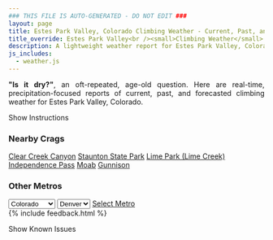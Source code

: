 ```yaml
---
### THIS FILE IS AUTO-GENERATED - DO NOT EDIT ###
layout: page
title: Estes Park Valley, Colorado Climbing Weather - Current, Past, and Forecasted Report
title_override: Estes Park Valley<br /><small>Climbing Weather</small>
description: A lightweight weather report for Estes Park Valley, Colorado. Optimized for slow internet connections.
js_includes:
  - weather.js
---
```


<section class="measure center lh-copy f5-ns f6 ph2 mv4" style="text-align: justify;">
<strong>"Is it dry?"</strong>, an oft-repeated, age-old question. Here are real-time,
precipitation-focused reports of current, past, and forecasted climbing weather for Estes Park Valley, Colorado.
</section>

<p id="settings-toggle" class="mw5 b center tc hover-light-red black-70 pointer">Show Instructions</p>
<section id="settings" class="overflow-hidden" style="display:none;">
    <div class="mv2 ph2 center">
        <div class="fn f6 tc pv2">
            <p class="measure lh-copy center"><strong>Show/hide hourly forecasts</strong> by clicking the desired day.</p>
            <hr class="mw5 p0 mv2 o-60 b0 bt b--light-red light-red bg-light-red">
            <p class="measure lh-copy center"><strong>Current and Past conditions</strong> are measured by the nearest weather station. <strong>Forecast conditions</strong> are calculated and polled separately.</p>
            <hr class="mw5 p0 mv2 o-60 b0 bt b--light-red light-red bg-light-red">
            <p class="measure lh-copy center"><strong>Having issues?</strong> Try <a id="clear-cache" class="no-underline relative fancy-link light-red hover-light-red" href="#">clearing the local cache</a>.</p>
            <hr class="mw5 p0 mv2 o-60 b0 bt b--light-red light-red bg-light-red">
            <p class="measure lh-copy center">Weather data sourced from <a class="no-underline fancy-link relative light-red" target="_blank" href="https://www.weather.gov/documentation/services-web-api">weather.gov</a>.</p>
        </div>
    </div>
</section>
<section id="weather" data-crag="estes-park-valley-colorado" class="mv4-ns mv3 ph2 center"></section>
<section id="nearby" class="tc lh-copy">
  <h3>Nearby Crags</h3>
<a class="nowrap no-underline fancy-link relative light-red mh3" href="/crags/clear-creek-canyon-colorado-weather.html">Clear Creek Canyon</a>
<a class="nowrap no-underline fancy-link relative light-red mh3" href="/crags/staunton-state-park-colorado-weather.html">Staunton State Park</a>
<a class="nowrap no-underline fancy-link relative light-red mh3" href="/crags/lime-park-lime-creek-colorado-weather.html">Lime Park (Lime Creek)</a>
<a class="nowrap no-underline fancy-link relative light-red mh3" href="/crags/independence-pass-colorado-weather.html">Independence Pass</a>
<a class="nowrap no-underline fancy-link relative light-red mh3" href="/crags/moab-utah-weather.html">Moab</a>
<a class="nowrap no-underline fancy-link relative light-red mh3" href="/crags/gunnison-colorado-weather.html">Gunnison</a>
</section>
<section id="nearby" class="tc lh-copy">
  <h3>Other Metros</h3>
  <select class="ma1 bg-near-white pa2" id="stateSel">
    <option value="Texas">Texas</option>
    <option value="Washington">Washington</option>
    <option value="Colorado" selected>Colorado</option>
    <option value="Tennessee">Tennessee</option>
    <option value="Utah">Utah</option>
    <option value="California">California</option>
  </select>
  <select class="ma1 bg-near-white pa2" id="citySel">
    <option value="Denver" selected>Denver</option>
  </select>
  <a id="selectMetro" class="f6 link dim ph3 pv2 ma1 dib white bg-light-red" href="/crags/denver-colorado-weather.html">Select Metro</a>
  <script>
    var states = [];
    states["Texas"] = "Austin"
    states["Washington"] = "Seattle"
    states["Colorado"] = "Denver"
    states["Tennessee"] = "Nashville"
    states["Utah"] = "Salt Lake City"
    states["California"] = "San Francisco|Los Angeles"
  </script>
</section>
{% include feedback.html %}
<p id="issues-toggle" class="mw5 b center tc hover-light-red black-70 pointer">Show Known Issues</p>
<section id="issues" class="overflow-hidden tc f6">
</section>

<script>
  var weekly_BOU_46_92 = {"updated":"2022-12-06T21:51:14+00:00","units":"us","forecastGenerator":"BaselineForecastGenerator","generatedAt":"2022-12-07T08:37:10+00:00","updateTime":"2022-12-06T21:51:14+00:00","validTimes":"2022-12-06T15:00:00+00:00/P7DT19H","elevation":{"unitCode":"wmoUnit:m","value":2542.9464},"periods":[{"number":1,"name":"Overnight","startTime":"2022-12-07T01:00:00-07:00","endTime":"2022-12-07T06:00:00-07:00","isDaytime":false,"temperature":18,"temperatureUnit":"F","temperatureTrend":null,"windSpeed":"7 to 10 mph","windDirection":"W","icon":"https://api.weather.gov/icons/land/night/sct?size=medium","shortForecast":"Partly Cloudy","detailedForecast":"Partly cloudy, with a low around 18. West wind 7 to 10 mph, with gusts as high as 16 mph."},{"number":2,"name":"Wednesday","startTime":"2022-12-07T06:00:00-07:00","endTime":"2022-12-07T18:00:00-07:00","isDaytime":true,"temperature":38,"temperatureUnit":"F","temperatureTrend":"falling","windSpeed":"5 to 8 mph","windDirection":"SSW","icon":"https://api.weather.gov/icons/land/day/snow,20/snow,30?size=medium","shortForecast":"Chance Light Snow","detailedForecast":"A chance of snow after 10am. Mostly sunny. High near 38, with temperatures falling to around 32 in the afternoon. South southwest wind 5 to 8 mph. Chance of precipitation is 30%."},{"number":3,"name":"Wednesday Night","startTime":"2022-12-07T18:00:00-07:00","endTime":"2022-12-08T06:00:00-07:00","isDaytime":false,"temperature":19,"temperatureUnit":"F","temperatureTrend":"rising","windSpeed":"5 to 14 mph","windDirection":"WSW","icon":"https://api.weather.gov/icons/land/night/snow,30?size=medium","shortForecast":"Chance Light Snow","detailedForecast":"A chance of snow. Mostly cloudy. Low around 19, with temperatures rising to around 23 overnight. West southwest wind 5 to 14 mph, with gusts as high as 22 mph. Chance of precipitation is 30%."},{"number":4,"name":"Thursday","startTime":"2022-12-08T06:00:00-07:00","endTime":"2022-12-08T18:00:00-07:00","isDaytime":true,"temperature":30,"temperatureUnit":"F","temperatureTrend":null,"windSpeed":"18 to 23 mph","windDirection":"W","icon":"https://api.weather.gov/icons/land/day/snow,20/wind_sct?size=medium","shortForecast":"Slight Chance Light Snow then Mostly Sunny","detailedForecast":"A slight chance of snow before 11am. Mostly sunny, with a high near 30. West wind 18 to 23 mph, with gusts as high as 35 mph. Chance of precipitation is 20%."},{"number":5,"name":"Thursday Night","startTime":"2022-12-08T18:00:00-07:00","endTime":"2022-12-09T06:00:00-07:00","isDaytime":false,"temperature":12,"temperatureUnit":"F","temperatureTrend":null,"windSpeed":"13 to 22 mph","windDirection":"W","icon":"https://api.weather.gov/icons/land/night/wind_sct?size=medium","shortForecast":"Partly Cloudy","detailedForecast":"Partly cloudy, with a low around 12. West wind 13 to 22 mph, with gusts as high as 35 mph."},{"number":6,"name":"Friday","startTime":"2022-12-09T06:00:00-07:00","endTime":"2022-12-09T18:00:00-07:00","isDaytime":true,"temperature":33,"temperatureUnit":"F","temperatureTrend":null,"windSpeed":"14 mph","windDirection":"WSW","icon":"https://api.weather.gov/icons/land/day/sct?size=medium","shortForecast":"Mostly Sunny","detailedForecast":"Mostly sunny, with a high near 33."},{"number":7,"name":"Friday Night","startTime":"2022-12-09T18:00:00-07:00","endTime":"2022-12-10T06:00:00-07:00","isDaytime":false,"temperature":11,"temperatureUnit":"F","temperatureTrend":null,"windSpeed":"14 mph","windDirection":"WSW","icon":"https://api.weather.gov/icons/land/night/few?size=medium","shortForecast":"Mostly Clear","detailedForecast":"Mostly clear, with a low around 11."},{"number":8,"name":"Saturday","startTime":"2022-12-10T06:00:00-07:00","endTime":"2022-12-10T18:00:00-07:00","isDaytime":true,"temperature":35,"temperatureUnit":"F","temperatureTrend":null,"windSpeed":"13 mph","windDirection":"WSW","icon":"https://api.weather.gov/icons/land/day/sct?size=medium","shortForecast":"Mostly Sunny","detailedForecast":"Mostly sunny, with a high near 35."},{"number":9,"name":"Saturday Night","startTime":"2022-12-10T18:00:00-07:00","endTime":"2022-12-11T06:00:00-07:00","isDaytime":false,"temperature":17,"temperatureUnit":"F","temperatureTrend":null,"windSpeed":"13 mph","windDirection":"WSW","icon":"https://api.weather.gov/icons/land/night/sct/snow?size=medium","shortForecast":"Partly Cloudy then Slight Chance Light Snow","detailedForecast":"A slight chance of snow after 5am. Partly cloudy, with a low around 17."},{"number":10,"name":"Sunday","startTime":"2022-12-11T06:00:00-07:00","endTime":"2022-12-11T18:00:00-07:00","isDaytime":true,"temperature":38,"temperatureUnit":"F","temperatureTrend":null,"windSpeed":"13 mph","windDirection":"WSW","icon":"https://api.weather.gov/icons/land/day/snow?size=medium","shortForecast":"Chance Light Snow","detailedForecast":"A chance of snow. Partly sunny, with a high near 38."},{"number":11,"name":"Sunday Night","startTime":"2022-12-11T18:00:00-07:00","endTime":"2022-12-12T06:00:00-07:00","isDaytime":false,"temperature":15,"temperatureUnit":"F","temperatureTrend":null,"windSpeed":"10 mph","windDirection":"WSW","icon":"https://api.weather.gov/icons/land/night/snow?size=medium","shortForecast":"Chance Light Snow","detailedForecast":"A chance of snow. Mostly cloudy, with a low around 15. New snow accumulation of less than half an inch possible."},{"number":12,"name":"Monday","startTime":"2022-12-12T06:00:00-07:00","endTime":"2022-12-12T18:00:00-07:00","isDaytime":true,"temperature":28,"temperatureUnit":"F","temperatureTrend":null,"windSpeed":"8 mph","windDirection":"WNW","icon":"https://api.weather.gov/icons/land/day/snow?size=medium","shortForecast":"Chance Light Snow","detailedForecast":"A chance of snow. Mostly cloudy, with a high near 28. New snow accumulation of around one inch possible."},{"number":13,"name":"Monday Night","startTime":"2022-12-12T18:00:00-07:00","endTime":"2022-12-13T06:00:00-07:00","isDaytime":false,"temperature":7,"temperatureUnit":"F","temperatureTrend":null,"windSpeed":"7 to 12 mph","windDirection":"WNW","icon":"https://api.weather.gov/icons/land/night/snow?size=medium","shortForecast":"Chance Light Snow","detailedForecast":"A chance of snow. Mostly cloudy, with a low around 7. New snow accumulation of less than half an inch possible."},{"number":14,"name":"Tuesday","startTime":"2022-12-13T06:00:00-07:00","endTime":"2022-12-13T18:00:00-07:00","isDaytime":true,"temperature":22,"temperatureUnit":"F","temperatureTrend":null,"windSpeed":"12 to 16 mph","windDirection":"W","icon":"https://api.weather.gov/icons/land/day/snow/sct?size=medium","shortForecast":"Slight Chance Light Snow then Mostly Sunny","detailedForecast":"A slight chance of snow before 11am. Mostly sunny, with a high near 22."}]}
  var hourly_BOU_46_92 = {"@context":["https://geojson.org/geojson-ld/geojson-context.jsonld",{"@version":"1.1","wx":"https://api.weather.gov/ontology#","geo":"http://www.opengis.net/ont/geosparql#","unit":"http://codes.wmo.int/common/unit/","@vocab":"https://api.weather.gov/ontology#"}],"type":"Feature","geometry":{"type":"Polygon","coordinates":[[[-105.5332704,40.4141984],[-105.5310309,40.3922896],[-105.5022871,40.393991199999995],[-105.5045206,40.415900099999995],[-105.5332704,40.4141984]]]},"properties":{"updated":"2022-12-06T21:51:14+00:00","units":"us","forecastGenerator":"HourlyForecastGenerator","generatedAt":"2022-12-07T08:37:11+00:00","updateTime":"2022-12-06T21:51:14+00:00","validTimes":"2022-12-06T15:00:00+00:00/P7DT19H","elevation":{"unitCode":"wmoUnit:m","value":2542.9464},"periods":[{"number":1,"name":"","startTime":"2022-12-07T01:00:00-07:00","endTime":"2022-12-07T02:00:00-07:00","isDaytime":false,"temperature":21,"temperatureUnit":"F","temperatureTrend":null,"windSpeed":"10 mph","windDirection":"W","icon":"https://api.weather.gov/icons/land/night/sct?size=small","shortForecast":"Partly Cloudy","detailedForecast":""},{"number":2,"name":"","startTime":"2022-12-07T02:00:00-07:00","endTime":"2022-12-07T03:00:00-07:00","isDaytime":false,"temperature":19,"temperatureUnit":"F","temperatureTrend":null,"windSpeed":"10 mph","windDirection":"W","icon":"https://api.weather.gov/icons/land/night/sct?size=small","shortForecast":"Partly Cloudy","detailedForecast":""},{"number":3,"name":"","startTime":"2022-12-07T03:00:00-07:00","endTime":"2022-12-07T04:00:00-07:00","isDaytime":false,"temperature":21,"temperatureUnit":"F","temperatureTrend":null,"windSpeed":"9 mph","windDirection":"W","icon":"https://api.weather.gov/icons/land/night/sct?size=small","shortForecast":"Partly Cloudy","detailedForecast":""},{"number":4,"name":"","startTime":"2022-12-07T04:00:00-07:00","endTime":"2022-12-07T05:00:00-07:00","isDaytime":false,"temperature":21,"temperatureUnit":"F","temperatureTrend":null,"windSpeed":"7 mph","windDirection":"W","icon":"https://api.weather.gov/icons/land/night/sct?size=small","shortForecast":"Partly Cloudy","detailedForecast":""},{"number":5,"name":"","startTime":"2022-12-07T05:00:00-07:00","endTime":"2022-12-07T06:00:00-07:00","isDaytime":false,"temperature":19,"temperatureUnit":"F","temperatureTrend":null,"windSpeed":"8 mph","windDirection":"W","icon":"https://api.weather.gov/icons/land/night/sct?size=small","shortForecast":"Partly Cloudy","detailedForecast":""},{"number":6,"name":"","startTime":"2022-12-07T06:00:00-07:00","endTime":"2022-12-07T07:00:00-07:00","isDaytime":true,"temperature":19,"temperatureUnit":"F","temperatureTrend":null,"windSpeed":"7 mph","windDirection":"W","icon":"https://api.weather.gov/icons/land/day/sct?size=small","shortForecast":"Mostly Sunny","detailedForecast":""},{"number":7,"name":"","startTime":"2022-12-07T07:00:00-07:00","endTime":"2022-12-07T08:00:00-07:00","isDaytime":true,"temperature":18,"temperatureUnit":"F","temperatureTrend":null,"windSpeed":"7 mph","windDirection":"W","icon":"https://api.weather.gov/icons/land/day/sct?size=small","shortForecast":"Mostly Sunny","detailedForecast":""},{"number":8,"name":"","startTime":"2022-12-07T08:00:00-07:00","endTime":"2022-12-07T09:00:00-07:00","isDaytime":true,"temperature":21,"temperatureUnit":"F","temperatureTrend":null,"windSpeed":"6 mph","windDirection":"W","icon":"https://api.weather.gov/icons/land/day/sct?size=small","shortForecast":"Mostly Sunny","detailedForecast":""},{"number":9,"name":"","startTime":"2022-12-07T09:00:00-07:00","endTime":"2022-12-07T10:00:00-07:00","isDaytime":true,"temperature":26,"temperatureUnit":"F","temperatureTrend":null,"windSpeed":"6 mph","windDirection":"WSW","icon":"https://api.weather.gov/icons/land/day/sct?size=small","shortForecast":"Mostly Sunny","detailedForecast":""},{"number":10,"name":"","startTime":"2022-12-07T10:00:00-07:00","endTime":"2022-12-07T11:00:00-07:00","isDaytime":true,"temperature":33,"temperatureUnit":"F","temperatureTrend":null,"windSpeed":"5 mph","windDirection":"S","icon":"https://api.weather.gov/icons/land/day/snow?size=small","shortForecast":"Slight Chance Light Snow","detailedForecast":""},{"number":11,"name":"","startTime":"2022-12-07T11:00:00-07:00","endTime":"2022-12-07T12:00:00-07:00","isDaytime":true,"temperature":37,"temperatureUnit":"F","temperatureTrend":null,"windSpeed":"7 mph","windDirection":"S","icon":"https://api.weather.gov/icons/land/day/snow?size=small","shortForecast":"Slight Chance Light Snow","detailedForecast":""},{"number":12,"name":"","startTime":"2022-12-07T12:00:00-07:00","endTime":"2022-12-07T13:00:00-07:00","isDaytime":true,"temperature":37,"temperatureUnit":"F","temperatureTrend":null,"windSpeed":"8 mph","windDirection":"SSE","icon":"https://api.weather.gov/icons/land/day/snow?size=small","shortForecast":"Slight Chance Light Snow","detailedForecast":""},{"number":13,"name":"","startTime":"2022-12-07T13:00:00-07:00","endTime":"2022-12-07T14:00:00-07:00","isDaytime":true,"temperature":38,"temperatureUnit":"F","temperatureTrend":null,"windSpeed":"8 mph","windDirection":"SSE","icon":"https://api.weather.gov/icons/land/day/snow?size=small","shortForecast":"Slight Chance Light Snow","detailedForecast":""},{"number":14,"name":"","startTime":"2022-12-07T14:00:00-07:00","endTime":"2022-12-07T15:00:00-07:00","isDaytime":true,"temperature":37,"temperatureUnit":"F","temperatureTrend":null,"windSpeed":"8 mph","windDirection":"SSE","icon":"https://api.weather.gov/icons/land/day/snow?size=small","shortForecast":"Chance Light Snow","detailedForecast":""},{"number":15,"name":"","startTime":"2022-12-07T15:00:00-07:00","endTime":"2022-12-07T16:00:00-07:00","isDaytime":true,"temperature":37,"temperatureUnit":"F","temperatureTrend":null,"windSpeed":"8 mph","windDirection":"SSE","icon":"https://api.weather.gov/icons/land/day/snow?size=small","shortForecast":"Chance Light Snow","detailedForecast":""},{"number":16,"name":"","startTime":"2022-12-07T16:00:00-07:00","endTime":"2022-12-07T17:00:00-07:00","isDaytime":true,"temperature":34,"temperatureUnit":"F","temperatureTrend":null,"windSpeed":"7 mph","windDirection":"S","icon":"https://api.weather.gov/icons/land/day/snow?size=small","shortForecast":"Chance Light Snow","detailedForecast":""},{"number":17,"name":"","startTime":"2022-12-07T17:00:00-07:00","endTime":"2022-12-07T18:00:00-07:00","isDaytime":true,"temperature":32,"temperatureUnit":"F","temperatureTrend":null,"windSpeed":"5 mph","windDirection":"SSW","icon":"https://api.weather.gov/icons/land/day/snow?size=small","shortForecast":"Chance Light Snow","detailedForecast":""},{"number":18,"name":"","startTime":"2022-12-07T18:00:00-07:00","endTime":"2022-12-07T19:00:00-07:00","isDaytime":false,"temperature":31,"temperatureUnit":"F","temperatureTrend":null,"windSpeed":"5 mph","windDirection":"SW","icon":"https://api.weather.gov/icons/land/night/snow?size=small","shortForecast":"Chance Light Snow","detailedForecast":""},{"number":19,"name":"","startTime":"2022-12-07T19:00:00-07:00","endTime":"2022-12-07T20:00:00-07:00","isDaytime":false,"temperature":27,"temperatureUnit":"F","temperatureTrend":null,"windSpeed":"5 mph","windDirection":"SW","icon":"https://api.weather.gov/icons/land/night/snow?size=small","shortForecast":"Chance Light Snow","detailedForecast":""},{"number":20,"name":"","startTime":"2022-12-07T20:00:00-07:00","endTime":"2022-12-07T21:00:00-07:00","isDaytime":false,"temperature":25,"temperatureUnit":"F","temperatureTrend":null,"windSpeed":"5 mph","windDirection":"WSW","icon":"https://api.weather.gov/icons/land/night/snow?size=small","shortForecast":"Chance Light Snow","detailedForecast":""},{"number":21,"name":"","startTime":"2022-12-07T21:00:00-07:00","endTime":"2022-12-07T22:00:00-07:00","isDaytime":false,"temperature":25,"temperatureUnit":"F","temperatureTrend":null,"windSpeed":"6 mph","windDirection":"WSW","icon":"https://api.weather.gov/icons/land/night/snow?size=small","shortForecast":"Chance Light Snow","detailedForecast":""},{"number":22,"name":"","startTime":"2022-12-07T22:00:00-07:00","endTime":"2022-12-07T23:00:00-07:00","isDaytime":false,"temperature":24,"temperatureUnit":"F","temperatureTrend":null,"windSpeed":"6 mph","windDirection":"W","icon":"https://api.weather.gov/icons/land/night/snow?size=small","shortForecast":"Chance Light Snow","detailedForecast":""},{"number":23,"name":"","startTime":"2022-12-07T23:00:00-07:00","endTime":"2022-12-08T00:00:00-07:00","isDaytime":false,"temperature":24,"temperatureUnit":"F","temperatureTrend":null,"windSpeed":"6 mph","windDirection":"W","icon":"https://api.weather.gov/icons/land/night/snow?size=small","shortForecast":"Chance Light Snow","detailedForecast":""},{"number":24,"name":"","startTime":"2022-12-08T00:00:00-07:00","endTime":"2022-12-08T01:00:00-07:00","isDaytime":false,"temperature":23,"temperatureUnit":"F","temperatureTrend":null,"windSpeed":"7 mph","windDirection":"W","icon":"https://api.weather.gov/icons/land/night/snow?size=small","shortForecast":"Chance Light Snow","detailedForecast":""},{"number":25,"name":"","startTime":"2022-12-08T01:00:00-07:00","endTime":"2022-12-08T02:00:00-07:00","isDaytime":false,"temperature":23,"temperatureUnit":"F","temperatureTrend":null,"windSpeed":"7 mph","windDirection":"W","icon":"https://api.weather.gov/icons/land/night/snow?size=small","shortForecast":"Chance Light Snow","detailedForecast":""},{"number":26,"name":"","startTime":"2022-12-08T02:00:00-07:00","endTime":"2022-12-08T03:00:00-07:00","isDaytime":false,"temperature":23,"temperatureUnit":"F","temperatureTrend":null,"windSpeed":"8 mph","windDirection":"W","icon":"https://api.weather.gov/icons/land/night/snow?size=small","shortForecast":"Chance Light Snow","detailedForecast":""},{"number":27,"name":"","startTime":"2022-12-08T03:00:00-07:00","endTime":"2022-12-08T04:00:00-07:00","isDaytime":false,"temperature":23,"temperatureUnit":"F","temperatureTrend":null,"windSpeed":"10 mph","windDirection":"W","icon":"https://api.weather.gov/icons/land/night/snow?size=small","shortForecast":"Chance Light Snow","detailedForecast":""},{"number":28,"name":"","startTime":"2022-12-08T04:00:00-07:00","endTime":"2022-12-08T05:00:00-07:00","isDaytime":false,"temperature":23,"temperatureUnit":"F","temperatureTrend":null,"windSpeed":"10 mph","windDirection":"W","icon":"https://api.weather.gov/icons/land/night/snow?size=small","shortForecast":"Chance Light Snow","detailedForecast":""},{"number":29,"name":"","startTime":"2022-12-08T05:00:00-07:00","endTime":"2022-12-08T06:00:00-07:00","isDaytime":false,"temperature":23,"temperatureUnit":"F","temperatureTrend":null,"windSpeed":"14 mph","windDirection":"W","icon":"https://api.weather.gov/icons/land/night/snow?size=small","shortForecast":"Slight Chance Light Snow","detailedForecast":""},{"number":30,"name":"","startTime":"2022-12-08T06:00:00-07:00","endTime":"2022-12-08T07:00:00-07:00","isDaytime":true,"temperature":22,"temperatureUnit":"F","temperatureTrend":null,"windSpeed":"18 mph","windDirection":"W","icon":"https://api.weather.gov/icons/land/day/snow?size=small","shortForecast":"Slight Chance Light Snow","detailedForecast":""},{"number":31,"name":"","startTime":"2022-12-08T07:00:00-07:00","endTime":"2022-12-08T08:00:00-07:00","isDaytime":true,"temperature":21,"temperatureUnit":"F","temperatureTrend":null,"windSpeed":"20 mph","windDirection":"W","icon":"https://api.weather.gov/icons/land/day/snow?size=small","shortForecast":"Slight Chance Light Snow","detailedForecast":""},{"number":32,"name":"","startTime":"2022-12-08T08:00:00-07:00","endTime":"2022-12-08T09:00:00-07:00","isDaytime":true,"temperature":20,"temperatureUnit":"F","temperatureTrend":null,"windSpeed":"23 mph","windDirection":"W","icon":"https://api.weather.gov/icons/land/day/snow?size=small","shortForecast":"Slight Chance Light Snow","detailedForecast":""},{"number":33,"name":"","startTime":"2022-12-08T09:00:00-07:00","endTime":"2022-12-08T10:00:00-07:00","isDaytime":true,"temperature":22,"temperatureUnit":"F","temperatureTrend":null,"windSpeed":"23 mph","windDirection":"W","icon":"https://api.weather.gov/icons/land/day/snow?size=small","shortForecast":"Slight Chance Light Snow","detailedForecast":""},{"number":34,"name":"","startTime":"2022-12-08T10:00:00-07:00","endTime":"2022-12-08T11:00:00-07:00","isDaytime":true,"temperature":25,"temperatureUnit":"F","temperatureTrend":null,"windSpeed":"23 mph","windDirection":"W","icon":"https://api.weather.gov/icons/land/day/snow?size=small","shortForecast":"Slight Chance Light Snow","detailedForecast":""},{"number":35,"name":"","startTime":"2022-12-08T11:00:00-07:00","endTime":"2022-12-08T12:00:00-07:00","isDaytime":true,"temperature":27,"temperatureUnit":"F","temperatureTrend":null,"windSpeed":"23 mph","windDirection":"W","icon":"https://api.weather.gov/icons/land/day/wind_sct?size=small","shortForecast":"Mostly Sunny","detailedForecast":""},{"number":36,"name":"","startTime":"2022-12-08T12:00:00-07:00","endTime":"2022-12-08T13:00:00-07:00","isDaytime":true,"temperature":29,"temperatureUnit":"F","temperatureTrend":null,"windSpeed":"23 mph","windDirection":"W","icon":"https://api.weather.gov/icons/land/day/wind_sct?size=small","shortForecast":"Mostly Sunny","detailedForecast":""},{"number":37,"name":"","startTime":"2022-12-08T13:00:00-07:00","endTime":"2022-12-08T14:00:00-07:00","isDaytime":true,"temperature":30,"temperatureUnit":"F","temperatureTrend":null,"windSpeed":"23 mph","windDirection":"W","icon":"https://api.weather.gov/icons/land/day/wind_sct?size=small","shortForecast":"Mostly Sunny","detailedForecast":""},{"number":38,"name":"","startTime":"2022-12-08T14:00:00-07:00","endTime":"2022-12-08T15:00:00-07:00","isDaytime":true,"temperature":30,"temperatureUnit":"F","temperatureTrend":null,"windSpeed":"23 mph","windDirection":"W","icon":"https://api.weather.gov/icons/land/day/wind_sct?size=small","shortForecast":"Mostly Sunny","detailedForecast":""},{"number":39,"name":"","startTime":"2022-12-08T15:00:00-07:00","endTime":"2022-12-08T16:00:00-07:00","isDaytime":true,"temperature":29,"temperatureUnit":"F","temperatureTrend":null,"windSpeed":"23 mph","windDirection":"W","icon":"https://api.weather.gov/icons/land/day/wind_few?size=small","shortForecast":"Sunny","detailedForecast":""},{"number":40,"name":"","startTime":"2022-12-08T16:00:00-07:00","endTime":"2022-12-08T17:00:00-07:00","isDaytime":true,"temperature":28,"temperatureUnit":"F","temperatureTrend":null,"windSpeed":"23 mph","windDirection":"W","icon":"https://api.weather.gov/icons/land/day/wind_few?size=small","shortForecast":"Sunny","detailedForecast":""},{"number":41,"name":"","startTime":"2022-12-08T17:00:00-07:00","endTime":"2022-12-08T18:00:00-07:00","isDaytime":true,"temperature":26,"temperatureUnit":"F","temperatureTrend":null,"windSpeed":"23 mph","windDirection":"W","icon":"https://api.weather.gov/icons/land/day/wind_few?size=small","shortForecast":"Sunny","detailedForecast":""},{"number":42,"name":"","startTime":"2022-12-08T18:00:00-07:00","endTime":"2022-12-08T19:00:00-07:00","isDaytime":false,"temperature":24,"temperatureUnit":"F","temperatureTrend":null,"windSpeed":"22 mph","windDirection":"W","icon":"https://api.weather.gov/icons/land/night/wind_few?size=small","shortForecast":"Mostly Clear","detailedForecast":""},{"number":43,"name":"","startTime":"2022-12-08T19:00:00-07:00","endTime":"2022-12-08T20:00:00-07:00","isDaytime":false,"temperature":23,"temperatureUnit":"F","temperatureTrend":null,"windSpeed":"22 mph","windDirection":"W","icon":"https://api.weather.gov/icons/land/night/wind_few?size=small","shortForecast":"Mostly Clear","detailedForecast":""},{"number":44,"name":"","startTime":"2022-12-08T20:00:00-07:00","endTime":"2022-12-08T21:00:00-07:00","isDaytime":false,"temperature":21,"temperatureUnit":"F","temperatureTrend":null,"windSpeed":"20 mph","windDirection":"W","icon":"https://api.weather.gov/icons/land/night/few?size=small","shortForecast":"Mostly Clear","detailedForecast":""},{"number":45,"name":"","startTime":"2022-12-08T21:00:00-07:00","endTime":"2022-12-08T22:00:00-07:00","isDaytime":false,"temperature":20,"temperatureUnit":"F","temperatureTrend":null,"windSpeed":"17 mph","windDirection":"W","icon":"https://api.weather.gov/icons/land/night/few?size=small","shortForecast":"Mostly Clear","detailedForecast":""},{"number":46,"name":"","startTime":"2022-12-08T22:00:00-07:00","endTime":"2022-12-08T23:00:00-07:00","isDaytime":false,"temperature":19,"temperatureUnit":"F","temperatureTrend":null,"windSpeed":"16 mph","windDirection":"W","icon":"https://api.weather.gov/icons/land/night/few?size=small","shortForecast":"Mostly Clear","detailedForecast":""},{"number":47,"name":"","startTime":"2022-12-08T23:00:00-07:00","endTime":"2022-12-09T00:00:00-07:00","isDaytime":false,"temperature":18,"temperatureUnit":"F","temperatureTrend":null,"windSpeed":"15 mph","windDirection":"W","icon":"https://api.weather.gov/icons/land/night/few?size=small","shortForecast":"Mostly Clear","detailedForecast":""},{"number":48,"name":"","startTime":"2022-12-09T00:00:00-07:00","endTime":"2022-12-09T01:00:00-07:00","isDaytime":false,"temperature":17,"temperatureUnit":"F","temperatureTrend":null,"windSpeed":"15 mph","windDirection":"W","icon":"https://api.weather.gov/icons/land/night/few?size=small","shortForecast":"Mostly Clear","detailedForecast":""},{"number":49,"name":"","startTime":"2022-12-09T01:00:00-07:00","endTime":"2022-12-09T02:00:00-07:00","isDaytime":false,"temperature":17,"temperatureUnit":"F","temperatureTrend":null,"windSpeed":"15 mph","windDirection":"W","icon":"https://api.weather.gov/icons/land/night/sct?size=small","shortForecast":"Partly Cloudy","detailedForecast":""},{"number":50,"name":"","startTime":"2022-12-09T02:00:00-07:00","endTime":"2022-12-09T03:00:00-07:00","isDaytime":false,"temperature":16,"temperatureUnit":"F","temperatureTrend":null,"windSpeed":"14 mph","windDirection":"W","icon":"https://api.weather.gov/icons/land/night/sct?size=small","shortForecast":"Partly Cloudy","detailedForecast":""},{"number":51,"name":"","startTime":"2022-12-09T03:00:00-07:00","endTime":"2022-12-09T04:00:00-07:00","isDaytime":false,"temperature":15,"temperatureUnit":"F","temperatureTrend":null,"windSpeed":"13 mph","windDirection":"W","icon":"https://api.weather.gov/icons/land/night/sct?size=small","shortForecast":"Partly Cloudy","detailedForecast":""},{"number":52,"name":"","startTime":"2022-12-09T04:00:00-07:00","endTime":"2022-12-09T05:00:00-07:00","isDaytime":false,"temperature":14,"temperatureUnit":"F","temperatureTrend":null,"windSpeed":"13 mph","windDirection":"W","icon":"https://api.weather.gov/icons/land/night/sct?size=small","shortForecast":"Partly Cloudy","detailedForecast":""},{"number":53,"name":"","startTime":"2022-12-09T05:00:00-07:00","endTime":"2022-12-09T06:00:00-07:00","isDaytime":false,"temperature":14,"temperatureUnit":"F","temperatureTrend":null,"windSpeed":"13 mph","windDirection":"W","icon":"https://api.weather.gov/icons/land/night/bkn?size=small","shortForecast":"Mostly Cloudy","detailedForecast":""},{"number":54,"name":"","startTime":"2022-12-09T06:00:00-07:00","endTime":"2022-12-09T07:00:00-07:00","isDaytime":true,"temperature":14,"temperatureUnit":"F","temperatureTrend":null,"windSpeed":"13 mph","windDirection":"W","icon":"https://api.weather.gov/icons/land/day/bkn?size=small","shortForecast":"Partly Sunny","detailedForecast":""},{"number":55,"name":"","startTime":"2022-12-09T07:00:00-07:00","endTime":"2022-12-09T08:00:00-07:00","isDaytime":true,"temperature":16,"temperatureUnit":"F","temperatureTrend":null,"windSpeed":"13 mph","windDirection":"W","icon":"https://api.weather.gov/icons/land/day/sct?size=small","shortForecast":"Mostly Sunny","detailedForecast":""},{"number":56,"name":"","startTime":"2022-12-09T08:00:00-07:00","endTime":"2022-12-09T09:00:00-07:00","isDaytime":true,"temperature":18,"temperatureUnit":"F","temperatureTrend":null,"windSpeed":"13 mph","windDirection":"W","icon":"https://api.weather.gov/icons/land/day/sct?size=small","shortForecast":"Mostly Sunny","detailedForecast":""},{"number":57,"name":"","startTime":"2022-12-09T09:00:00-07:00","endTime":"2022-12-09T10:00:00-07:00","isDaytime":true,"temperature":22,"temperatureUnit":"F","temperatureTrend":null,"windSpeed":"13 mph","windDirection":"W","icon":"https://api.weather.gov/icons/land/day/sct?size=small","shortForecast":"Mostly Sunny","detailedForecast":""},{"number":58,"name":"","startTime":"2022-12-09T10:00:00-07:00","endTime":"2022-12-09T11:00:00-07:00","isDaytime":true,"temperature":26,"temperatureUnit":"F","temperatureTrend":null,"windSpeed":"13 mph","windDirection":"W","icon":"https://api.weather.gov/icons/land/day/sct?size=small","shortForecast":"Mostly Sunny","detailedForecast":""},{"number":59,"name":"","startTime":"2022-12-09T11:00:00-07:00","endTime":"2022-12-09T12:00:00-07:00","isDaytime":true,"temperature":30,"temperatureUnit":"F","temperatureTrend":null,"windSpeed":"12 mph","windDirection":"WSW","icon":"https://api.weather.gov/icons/land/day/sct?size=small","shortForecast":"Mostly Sunny","detailedForecast":""},{"number":60,"name":"","startTime":"2022-12-09T12:00:00-07:00","endTime":"2022-12-09T13:00:00-07:00","isDaytime":true,"temperature":32,"temperatureUnit":"F","temperatureTrend":null,"windSpeed":"13 mph","windDirection":"WSW","icon":"https://api.weather.gov/icons/land/day/sct?size=small","shortForecast":"Mostly Sunny","detailedForecast":""},{"number":61,"name":"","startTime":"2022-12-09T13:00:00-07:00","endTime":"2022-12-09T14:00:00-07:00","isDaytime":true,"temperature":32,"temperatureUnit":"F","temperatureTrend":null,"windSpeed":"13 mph","windDirection":"W","icon":"https://api.weather.gov/icons/land/day/sct?size=small","shortForecast":"Mostly Sunny","detailedForecast":""},{"number":62,"name":"","startTime":"2022-12-09T14:00:00-07:00","endTime":"2022-12-09T15:00:00-07:00","isDaytime":true,"temperature":32,"temperatureUnit":"F","temperatureTrend":null,"windSpeed":"13 mph","windDirection":"W","icon":"https://api.weather.gov/icons/land/day/sct?size=small","shortForecast":"Mostly Sunny","detailedForecast":""},{"number":63,"name":"","startTime":"2022-12-09T15:00:00-07:00","endTime":"2022-12-09T16:00:00-07:00","isDaytime":true,"temperature":30,"temperatureUnit":"F","temperatureTrend":null,"windSpeed":"13 mph","windDirection":"W","icon":"https://api.weather.gov/icons/land/day/few?size=small","shortForecast":"Sunny","detailedForecast":""},{"number":64,"name":"","startTime":"2022-12-09T16:00:00-07:00","endTime":"2022-12-09T17:00:00-07:00","isDaytime":true,"temperature":28,"temperatureUnit":"F","temperatureTrend":null,"windSpeed":"13 mph","windDirection":"W","icon":"https://api.weather.gov/icons/land/day/few?size=small","shortForecast":"Sunny","detailedForecast":""},{"number":65,"name":"","startTime":"2022-12-09T17:00:00-07:00","endTime":"2022-12-09T18:00:00-07:00","isDaytime":true,"temperature":26,"temperatureUnit":"F","temperatureTrend":null,"windSpeed":"14 mph","windDirection":"W","icon":"https://api.weather.gov/icons/land/day/few?size=small","shortForecast":"Sunny","detailedForecast":""},{"number":66,"name":"","startTime":"2022-12-09T18:00:00-07:00","endTime":"2022-12-09T19:00:00-07:00","isDaytime":false,"temperature":24,"temperatureUnit":"F","temperatureTrend":null,"windSpeed":"14 mph","windDirection":"W","icon":"https://api.weather.gov/icons/land/night/few?size=small","shortForecast":"Mostly Clear","detailedForecast":""},{"number":67,"name":"","startTime":"2022-12-09T19:00:00-07:00","endTime":"2022-12-09T20:00:00-07:00","isDaytime":false,"temperature":22,"temperatureUnit":"F","temperatureTrend":null,"windSpeed":"14 mph","windDirection":"W","icon":"https://api.weather.gov/icons/land/night/few?size=small","shortForecast":"Mostly Clear","detailedForecast":""},{"number":68,"name":"","startTime":"2022-12-09T20:00:00-07:00","endTime":"2022-12-09T21:00:00-07:00","isDaytime":false,"temperature":20,"temperatureUnit":"F","temperatureTrend":null,"windSpeed":"14 mph","windDirection":"W","icon":"https://api.weather.gov/icons/land/night/few?size=small","shortForecast":"Mostly Clear","detailedForecast":""},{"number":69,"name":"","startTime":"2022-12-09T21:00:00-07:00","endTime":"2022-12-09T22:00:00-07:00","isDaytime":false,"temperature":19,"temperatureUnit":"F","temperatureTrend":null,"windSpeed":"14 mph","windDirection":"W","icon":"https://api.weather.gov/icons/land/night/few?size=small","shortForecast":"Mostly Clear","detailedForecast":""},{"number":70,"name":"","startTime":"2022-12-09T22:00:00-07:00","endTime":"2022-12-09T23:00:00-07:00","isDaytime":false,"temperature":18,"temperatureUnit":"F","temperatureTrend":null,"windSpeed":"14 mph","windDirection":"W","icon":"https://api.weather.gov/icons/land/night/few?size=small","shortForecast":"Mostly Clear","detailedForecast":""},{"number":71,"name":"","startTime":"2022-12-09T23:00:00-07:00","endTime":"2022-12-10T00:00:00-07:00","isDaytime":false,"temperature":17,"temperatureUnit":"F","temperatureTrend":null,"windSpeed":"12 mph","windDirection":"W","icon":"https://api.weather.gov/icons/land/night/few?size=small","shortForecast":"Mostly Clear","detailedForecast":""},{"number":72,"name":"","startTime":"2022-12-10T00:00:00-07:00","endTime":"2022-12-10T01:00:00-07:00","isDaytime":false,"temperature":16,"temperatureUnit":"F","temperatureTrend":null,"windSpeed":"12 mph","windDirection":"W","icon":"https://api.weather.gov/icons/land/night/few?size=small","shortForecast":"Mostly Clear","detailedForecast":""},{"number":73,"name":"","startTime":"2022-12-10T01:00:00-07:00","endTime":"2022-12-10T02:00:00-07:00","isDaytime":false,"temperature":15,"temperatureUnit":"F","temperatureTrend":null,"windSpeed":"12 mph","windDirection":"W","icon":"https://api.weather.gov/icons/land/night/few?size=small","shortForecast":"Mostly Clear","detailedForecast":""},{"number":74,"name":"","startTime":"2022-12-10T02:00:00-07:00","endTime":"2022-12-10T03:00:00-07:00","isDaytime":false,"temperature":14,"temperatureUnit":"F","temperatureTrend":null,"windSpeed":"12 mph","windDirection":"W","icon":"https://api.weather.gov/icons/land/night/few?size=small","shortForecast":"Mostly Clear","detailedForecast":""},{"number":75,"name":"","startTime":"2022-12-10T03:00:00-07:00","endTime":"2022-12-10T04:00:00-07:00","isDaytime":false,"temperature":13,"temperatureUnit":"F","temperatureTrend":null,"windSpeed":"12 mph","windDirection":"W","icon":"https://api.weather.gov/icons/land/night/few?size=small","shortForecast":"Mostly Clear","detailedForecast":""},{"number":76,"name":"","startTime":"2022-12-10T04:00:00-07:00","endTime":"2022-12-10T05:00:00-07:00","isDaytime":false,"temperature":13,"temperatureUnit":"F","temperatureTrend":null,"windSpeed":"12 mph","windDirection":"W","icon":"https://api.weather.gov/icons/land/night/few?size=small","shortForecast":"Mostly Clear","detailedForecast":""},{"number":77,"name":"","startTime":"2022-12-10T05:00:00-07:00","endTime":"2022-12-10T06:00:00-07:00","isDaytime":false,"temperature":12,"temperatureUnit":"F","temperatureTrend":null,"windSpeed":"13 mph","windDirection":"WSW","icon":"https://api.weather.gov/icons/land/night/sct?size=small","shortForecast":"Partly Cloudy","detailedForecast":""},{"number":78,"name":"","startTime":"2022-12-10T06:00:00-07:00","endTime":"2022-12-10T07:00:00-07:00","isDaytime":true,"temperature":13,"temperatureUnit":"F","temperatureTrend":null,"windSpeed":"13 mph","windDirection":"WSW","icon":"https://api.weather.gov/icons/land/day/sct?size=small","shortForecast":"Mostly Sunny","detailedForecast":""},{"number":79,"name":"","startTime":"2022-12-10T07:00:00-07:00","endTime":"2022-12-10T08:00:00-07:00","isDaytime":true,"temperature":14,"temperatureUnit":"F","temperatureTrend":null,"windSpeed":"13 mph","windDirection":"WSW","icon":"https://api.weather.gov/icons/land/day/sct?size=small","shortForecast":"Mostly Sunny","detailedForecast":""},{"number":80,"name":"","startTime":"2022-12-10T08:00:00-07:00","endTime":"2022-12-10T09:00:00-07:00","isDaytime":true,"temperature":17,"temperatureUnit":"F","temperatureTrend":null,"windSpeed":"13 mph","windDirection":"WSW","icon":"https://api.weather.gov/icons/land/day/sct?size=small","shortForecast":"Mostly Sunny","detailedForecast":""},{"number":81,"name":"","startTime":"2022-12-10T09:00:00-07:00","endTime":"2022-12-10T10:00:00-07:00","isDaytime":true,"temperature":21,"temperatureUnit":"F","temperatureTrend":null,"windSpeed":"13 mph","windDirection":"WSW","icon":"https://api.weather.gov/icons/land/day/sct?size=small","shortForecast":"Mostly Sunny","detailedForecast":""},{"number":82,"name":"","startTime":"2022-12-10T10:00:00-07:00","endTime":"2022-12-10T11:00:00-07:00","isDaytime":true,"temperature":26,"temperatureUnit":"F","temperatureTrend":null,"windSpeed":"13 mph","windDirection":"WSW","icon":"https://api.weather.gov/icons/land/day/sct?size=small","shortForecast":"Mostly Sunny","detailedForecast":""},{"number":83,"name":"","startTime":"2022-12-10T11:00:00-07:00","endTime":"2022-12-10T12:00:00-07:00","isDaytime":true,"temperature":31,"temperatureUnit":"F","temperatureTrend":null,"windSpeed":"13 mph","windDirection":"SW","icon":"https://api.weather.gov/icons/land/day/bkn?size=small","shortForecast":"Partly Sunny","detailedForecast":""},{"number":84,"name":"","startTime":"2022-12-10T12:00:00-07:00","endTime":"2022-12-10T13:00:00-07:00","isDaytime":true,"temperature":34,"temperatureUnit":"F","temperatureTrend":null,"windSpeed":"13 mph","windDirection":"SW","icon":"https://api.weather.gov/icons/land/day/bkn?size=small","shortForecast":"Partly Sunny","detailedForecast":""},{"number":85,"name":"","startTime":"2022-12-10T13:00:00-07:00","endTime":"2022-12-10T14:00:00-07:00","isDaytime":true,"temperature":35,"temperatureUnit":"F","temperatureTrend":null,"windSpeed":"13 mph","windDirection":"SW","icon":"https://api.weather.gov/icons/land/day/bkn?size=small","shortForecast":"Partly Sunny","detailedForecast":""},{"number":86,"name":"","startTime":"2022-12-10T14:00:00-07:00","endTime":"2022-12-10T15:00:00-07:00","isDaytime":true,"temperature":35,"temperatureUnit":"F","temperatureTrend":null,"windSpeed":"13 mph","windDirection":"SW","icon":"https://api.weather.gov/icons/land/day/bkn?size=small","shortForecast":"Partly Sunny","detailedForecast":""},{"number":87,"name":"","startTime":"2022-12-10T15:00:00-07:00","endTime":"2022-12-10T16:00:00-07:00","isDaytime":true,"temperature":33,"temperatureUnit":"F","temperatureTrend":null,"windSpeed":"13 mph","windDirection":"SW","icon":"https://api.weather.gov/icons/land/day/bkn?size=small","shortForecast":"Partly Sunny","detailedForecast":""},{"number":88,"name":"","startTime":"2022-12-10T16:00:00-07:00","endTime":"2022-12-10T17:00:00-07:00","isDaytime":true,"temperature":31,"temperatureUnit":"F","temperatureTrend":null,"windSpeed":"13 mph","windDirection":"SW","icon":"https://api.weather.gov/icons/land/day/bkn?size=small","shortForecast":"Partly Sunny","detailedForecast":""},{"number":89,"name":"","startTime":"2022-12-10T17:00:00-07:00","endTime":"2022-12-10T18:00:00-07:00","isDaytime":true,"temperature":28,"temperatureUnit":"F","temperatureTrend":null,"windSpeed":"10 mph","windDirection":"WSW","icon":"https://api.weather.gov/icons/land/day/sct?size=small","shortForecast":"Mostly Sunny","detailedForecast":""},{"number":90,"name":"","startTime":"2022-12-10T18:00:00-07:00","endTime":"2022-12-10T19:00:00-07:00","isDaytime":false,"temperature":27,"temperatureUnit":"F","temperatureTrend":null,"windSpeed":"10 mph","windDirection":"WSW","icon":"https://api.weather.gov/icons/land/night/sct?size=small","shortForecast":"Partly Cloudy","detailedForecast":""},{"number":91,"name":"","startTime":"2022-12-10T19:00:00-07:00","endTime":"2022-12-10T20:00:00-07:00","isDaytime":false,"temperature":25,"temperatureUnit":"F","temperatureTrend":null,"windSpeed":"10 mph","windDirection":"WSW","icon":"https://api.weather.gov/icons/land/night/sct?size=small","shortForecast":"Partly Cloudy","detailedForecast":""},{"number":92,"name":"","startTime":"2022-12-10T20:00:00-07:00","endTime":"2022-12-10T21:00:00-07:00","isDaytime":false,"temperature":24,"temperatureUnit":"F","temperatureTrend":null,"windSpeed":"10 mph","windDirection":"WSW","icon":"https://api.weather.gov/icons/land/night/sct?size=small","shortForecast":"Partly Cloudy","detailedForecast":""},{"number":93,"name":"","startTime":"2022-12-10T21:00:00-07:00","endTime":"2022-12-10T22:00:00-07:00","isDaytime":false,"temperature":22,"temperatureUnit":"F","temperatureTrend":null,"windSpeed":"10 mph","windDirection":"WSW","icon":"https://api.weather.gov/icons/land/night/sct?size=small","shortForecast":"Partly Cloudy","detailedForecast":""},{"number":94,"name":"","startTime":"2022-12-10T22:00:00-07:00","endTime":"2022-12-10T23:00:00-07:00","isDaytime":false,"temperature":21,"temperatureUnit":"F","temperatureTrend":null,"windSpeed":"10 mph","windDirection":"WSW","icon":"https://api.weather.gov/icons/land/night/sct?size=small","shortForecast":"Partly Cloudy","detailedForecast":""},{"number":95,"name":"","startTime":"2022-12-10T23:00:00-07:00","endTime":"2022-12-11T00:00:00-07:00","isDaytime":false,"temperature":21,"temperatureUnit":"F","temperatureTrend":null,"windSpeed":"12 mph","windDirection":"WSW","icon":"https://api.weather.gov/icons/land/night/sct?size=small","shortForecast":"Partly Cloudy","detailedForecast":""},{"number":96,"name":"","startTime":"2022-12-11T00:00:00-07:00","endTime":"2022-12-11T01:00:00-07:00","isDaytime":false,"temperature":21,"temperatureUnit":"F","temperatureTrend":null,"windSpeed":"12 mph","windDirection":"WSW","icon":"https://api.weather.gov/icons/land/night/sct?size=small","shortForecast":"Partly Cloudy","detailedForecast":""},{"number":97,"name":"","startTime":"2022-12-11T01:00:00-07:00","endTime":"2022-12-11T02:00:00-07:00","isDaytime":false,"temperature":22,"temperatureUnit":"F","temperatureTrend":null,"windSpeed":"12 mph","windDirection":"WSW","icon":"https://api.weather.gov/icons/land/night/sct?size=small","shortForecast":"Partly Cloudy","detailedForecast":""},{"number":98,"name":"","startTime":"2022-12-11T02:00:00-07:00","endTime":"2022-12-11T03:00:00-07:00","isDaytime":false,"temperature":22,"temperatureUnit":"F","temperatureTrend":null,"windSpeed":"12 mph","windDirection":"WSW","icon":"https://api.weather.gov/icons/land/night/sct?size=small","shortForecast":"Partly Cloudy","detailedForecast":""},{"number":99,"name":"","startTime":"2022-12-11T03:00:00-07:00","endTime":"2022-12-11T04:00:00-07:00","isDaytime":false,"temperature":22,"temperatureUnit":"F","temperatureTrend":null,"windSpeed":"12 mph","windDirection":"WSW","icon":"https://api.weather.gov/icons/land/night/sct?size=small","shortForecast":"Partly Cloudy","detailedForecast":""},{"number":100,"name":"","startTime":"2022-12-11T04:00:00-07:00","endTime":"2022-12-11T05:00:00-07:00","isDaytime":false,"temperature":22,"temperatureUnit":"F","temperatureTrend":null,"windSpeed":"12 mph","windDirection":"WSW","icon":"https://api.weather.gov/icons/land/night/sct?size=small","shortForecast":"Partly Cloudy","detailedForecast":""},{"number":101,"name":"","startTime":"2022-12-11T05:00:00-07:00","endTime":"2022-12-11T06:00:00-07:00","isDaytime":false,"temperature":22,"temperatureUnit":"F","temperatureTrend":null,"windSpeed":"13 mph","windDirection":"W","icon":"https://api.weather.gov/icons/land/night/snow?size=small","shortForecast":"Slight Chance Light Snow","detailedForecast":""},{"number":102,"name":"","startTime":"2022-12-11T06:00:00-07:00","endTime":"2022-12-11T07:00:00-07:00","isDaytime":true,"temperature":23,"temperatureUnit":"F","temperatureTrend":null,"windSpeed":"13 mph","windDirection":"W","icon":"https://api.weather.gov/icons/land/day/snow?size=small","shortForecast":"Slight Chance Light Snow","detailedForecast":""},{"number":103,"name":"","startTime":"2022-12-11T07:00:00-07:00","endTime":"2022-12-11T08:00:00-07:00","isDaytime":true,"temperature":23,"temperatureUnit":"F","temperatureTrend":null,"windSpeed":"13 mph","windDirection":"W","icon":"https://api.weather.gov/icons/land/day/snow?size=small","shortForecast":"Slight Chance Light Snow","detailedForecast":""},{"number":104,"name":"","startTime":"2022-12-11T08:00:00-07:00","endTime":"2022-12-11T09:00:00-07:00","isDaytime":true,"temperature":25,"temperatureUnit":"F","temperatureTrend":null,"windSpeed":"13 mph","windDirection":"W","icon":"https://api.weather.gov/icons/land/day/snow?size=small","shortForecast":"Slight Chance Light Snow","detailedForecast":""},{"number":105,"name":"","startTime":"2022-12-11T09:00:00-07:00","endTime":"2022-12-11T10:00:00-07:00","isDaytime":true,"temperature":28,"temperatureUnit":"F","temperatureTrend":null,"windSpeed":"13 mph","windDirection":"W","icon":"https://api.weather.gov/icons/land/day/snow?size=small","shortForecast":"Slight Chance Light Snow","detailedForecast":""},{"number":106,"name":"","startTime":"2022-12-11T10:00:00-07:00","endTime":"2022-12-11T11:00:00-07:00","isDaytime":true,"temperature":32,"temperatureUnit":"F","temperatureTrend":null,"windSpeed":"13 mph","windDirection":"W","icon":"https://api.weather.gov/icons/land/day/snow?size=small","shortForecast":"Slight Chance Light Snow","detailedForecast":""},{"number":107,"name":"","startTime":"2022-12-11T11:00:00-07:00","endTime":"2022-12-11T12:00:00-07:00","isDaytime":true,"temperature":35,"temperatureUnit":"F","temperatureTrend":null,"windSpeed":"12 mph","windDirection":"WSW","icon":"https://api.weather.gov/icons/land/day/snow?size=small","shortForecast":"Chance Light Snow","detailedForecast":""},{"number":108,"name":"","startTime":"2022-12-11T12:00:00-07:00","endTime":"2022-12-11T13:00:00-07:00","isDaytime":true,"temperature":37,"temperatureUnit":"F","temperatureTrend":null,"windSpeed":"12 mph","windDirection":"WSW","icon":"https://api.weather.gov/icons/land/day/snow?size=small","shortForecast":"Chance Light Snow","detailedForecast":""},{"number":109,"name":"","startTime":"2022-12-11T13:00:00-07:00","endTime":"2022-12-11T14:00:00-07:00","isDaytime":true,"temperature":38,"temperatureUnit":"F","temperatureTrend":null,"windSpeed":"12 mph","windDirection":"WSW","icon":"https://api.weather.gov/icons/land/day/snow?size=small","shortForecast":"Chance Light Snow","detailedForecast":""},{"number":110,"name":"","startTime":"2022-12-11T14:00:00-07:00","endTime":"2022-12-11T15:00:00-07:00","isDaytime":true,"temperature":38,"temperatureUnit":"F","temperatureTrend":null,"windSpeed":"12 mph","windDirection":"WSW","icon":"https://api.weather.gov/icons/land/day/snow?size=small","shortForecast":"Chance Light Snow","detailedForecast":""},{"number":111,"name":"","startTime":"2022-12-11T15:00:00-07:00","endTime":"2022-12-11T16:00:00-07:00","isDaytime":true,"temperature":36,"temperatureUnit":"F","temperatureTrend":null,"windSpeed":"12 mph","windDirection":"WSW","icon":"https://api.weather.gov/icons/land/day/snow?size=small","shortForecast":"Chance Light Snow","detailedForecast":""},{"number":112,"name":"","startTime":"2022-12-11T16:00:00-07:00","endTime":"2022-12-11T17:00:00-07:00","isDaytime":true,"temperature":34,"temperatureUnit":"F","temperatureTrend":null,"windSpeed":"12 mph","windDirection":"WSW","icon":"https://api.weather.gov/icons/land/day/snow?size=small","shortForecast":"Chance Light Snow","detailedForecast":""},{"number":113,"name":"","startTime":"2022-12-11T17:00:00-07:00","endTime":"2022-12-11T18:00:00-07:00","isDaytime":true,"temperature":32,"temperatureUnit":"F","temperatureTrend":null,"windSpeed":"10 mph","windDirection":"WSW","icon":"https://api.weather.gov/icons/land/day/snow?size=small","shortForecast":"Chance Light Snow","detailedForecast":""},{"number":114,"name":"","startTime":"2022-12-11T18:00:00-07:00","endTime":"2022-12-11T19:00:00-07:00","isDaytime":false,"temperature":30,"temperatureUnit":"F","temperatureTrend":null,"windSpeed":"10 mph","windDirection":"WSW","icon":"https://api.weather.gov/icons/land/night/snow?size=small","shortForecast":"Chance Light Snow","detailedForecast":""},{"number":115,"name":"","startTime":"2022-12-11T19:00:00-07:00","endTime":"2022-12-11T20:00:00-07:00","isDaytime":false,"temperature":28,"temperatureUnit":"F","temperatureTrend":null,"windSpeed":"10 mph","windDirection":"WSW","icon":"https://api.weather.gov/icons/land/night/snow?size=small","shortForecast":"Chance Light Snow","detailedForecast":""},{"number":116,"name":"","startTime":"2022-12-11T20:00:00-07:00","endTime":"2022-12-11T21:00:00-07:00","isDaytime":false,"temperature":26,"temperatureUnit":"F","temperatureTrend":null,"windSpeed":"10 mph","windDirection":"WSW","icon":"https://api.weather.gov/icons/land/night/snow?size=small","shortForecast":"Chance Light Snow","detailedForecast":""},{"number":117,"name":"","startTime":"2022-12-11T21:00:00-07:00","endTime":"2022-12-11T22:00:00-07:00","isDaytime":false,"temperature":25,"temperatureUnit":"F","temperatureTrend":null,"windSpeed":"10 mph","windDirection":"WSW","icon":"https://api.weather.gov/icons/land/night/snow?size=small","shortForecast":"Chance Light Snow","detailedForecast":""},{"number":118,"name":"","startTime":"2022-12-11T22:00:00-07:00","endTime":"2022-12-11T23:00:00-07:00","isDaytime":false,"temperature":24,"temperatureUnit":"F","temperatureTrend":null,"windSpeed":"10 mph","windDirection":"WSW","icon":"https://api.weather.gov/icons/land/night/snow?size=small","shortForecast":"Chance Light Snow","detailedForecast":""},{"number":119,"name":"","startTime":"2022-12-11T23:00:00-07:00","endTime":"2022-12-12T00:00:00-07:00","isDaytime":false,"temperature":23,"temperatureUnit":"F","temperatureTrend":null,"windSpeed":"9 mph","windDirection":"W","icon":"https://api.weather.gov/icons/land/night/snow?size=small","shortForecast":"Chance Light Snow","detailedForecast":""},{"number":120,"name":"","startTime":"2022-12-12T00:00:00-07:00","endTime":"2022-12-12T01:00:00-07:00","isDaytime":false,"temperature":23,"temperatureUnit":"F","temperatureTrend":null,"windSpeed":"9 mph","windDirection":"W","icon":"https://api.weather.gov/icons/land/night/snow?size=small","shortForecast":"Chance Light Snow","detailedForecast":""},{"number":121,"name":"","startTime":"2022-12-12T01:00:00-07:00","endTime":"2022-12-12T02:00:00-07:00","isDaytime":false,"temperature":22,"temperatureUnit":"F","temperatureTrend":null,"windSpeed":"9 mph","windDirection":"W","icon":"https://api.weather.gov/icons/land/night/snow?size=small","shortForecast":"Chance Light Snow","detailedForecast":""},{"number":122,"name":"","startTime":"2022-12-12T02:00:00-07:00","endTime":"2022-12-12T03:00:00-07:00","isDaytime":false,"temperature":21,"temperatureUnit":"F","temperatureTrend":null,"windSpeed":"9 mph","windDirection":"W","icon":"https://api.weather.gov/icons/land/night/snow?size=small","shortForecast":"Chance Light Snow","detailedForecast":""},{"number":123,"name":"","startTime":"2022-12-12T03:00:00-07:00","endTime":"2022-12-12T04:00:00-07:00","isDaytime":false,"temperature":20,"temperatureUnit":"F","temperatureTrend":null,"windSpeed":"9 mph","windDirection":"W","icon":"https://api.weather.gov/icons/land/night/snow?size=small","shortForecast":"Chance Light Snow","detailedForecast":""},{"number":124,"name":"","startTime":"2022-12-12T04:00:00-07:00","endTime":"2022-12-12T05:00:00-07:00","isDaytime":false,"temperature":20,"temperatureUnit":"F","temperatureTrend":null,"windSpeed":"9 mph","windDirection":"W","icon":"https://api.weather.gov/icons/land/night/snow?size=small","shortForecast":"Chance Light Snow","detailedForecast":""},{"number":125,"name":"","startTime":"2022-12-12T05:00:00-07:00","endTime":"2022-12-12T06:00:00-07:00","isDaytime":false,"temperature":19,"temperatureUnit":"F","temperatureTrend":null,"windSpeed":"8 mph","windDirection":"W","icon":"https://api.weather.gov/icons/land/night/snow?size=small","shortForecast":"Chance Light Snow","detailedForecast":""},{"number":126,"name":"","startTime":"2022-12-12T06:00:00-07:00","endTime":"2022-12-12T07:00:00-07:00","isDaytime":true,"temperature":18,"temperatureUnit":"F","temperatureTrend":null,"windSpeed":"8 mph","windDirection":"W","icon":"https://api.weather.gov/icons/land/day/snow?size=small","shortForecast":"Chance Light Snow","detailedForecast":""},{"number":127,"name":"","startTime":"2022-12-12T07:00:00-07:00","endTime":"2022-12-12T08:00:00-07:00","isDaytime":true,"temperature":17,"temperatureUnit":"F","temperatureTrend":null,"windSpeed":"8 mph","windDirection":"W","icon":"https://api.weather.gov/icons/land/day/snow?size=small","shortForecast":"Chance Light Snow","detailedForecast":""},{"number":128,"name":"","startTime":"2022-12-12T08:00:00-07:00","endTime":"2022-12-12T09:00:00-07:00","isDaytime":true,"temperature":17,"temperatureUnit":"F","temperatureTrend":null,"windSpeed":"8 mph","windDirection":"W","icon":"https://api.weather.gov/icons/land/day/snow?size=small","shortForecast":"Chance Light Snow","detailedForecast":""},{"number":129,"name":"","startTime":"2022-12-12T09:00:00-07:00","endTime":"2022-12-12T10:00:00-07:00","isDaytime":true,"temperature":20,"temperatureUnit":"F","temperatureTrend":null,"windSpeed":"8 mph","windDirection":"W","icon":"https://api.weather.gov/icons/land/day/snow?size=small","shortForecast":"Chance Light Snow","detailedForecast":""},{"number":130,"name":"","startTime":"2022-12-12T10:00:00-07:00","endTime":"2022-12-12T11:00:00-07:00","isDaytime":true,"temperature":23,"temperatureUnit":"F","temperatureTrend":null,"windSpeed":"8 mph","windDirection":"W","icon":"https://api.weather.gov/icons/land/day/snow?size=small","shortForecast":"Chance Light Snow","detailedForecast":""},{"number":131,"name":"","startTime":"2022-12-12T11:00:00-07:00","endTime":"2022-12-12T12:00:00-07:00","isDaytime":true,"temperature":27,"temperatureUnit":"F","temperatureTrend":null,"windSpeed":"7 mph","windDirection":"WNW","icon":"https://api.weather.gov/icons/land/day/snow?size=small","shortForecast":"Chance Light Snow","detailedForecast":""},{"number":132,"name":"","startTime":"2022-12-12T12:00:00-07:00","endTime":"2022-12-12T13:00:00-07:00","isDaytime":true,"temperature":28,"temperatureUnit":"F","temperatureTrend":null,"windSpeed":"7 mph","windDirection":"WNW","icon":"https://api.weather.gov/icons/land/day/snow?size=small","shortForecast":"Chance Light Snow","detailedForecast":""},{"number":133,"name":"","startTime":"2022-12-12T13:00:00-07:00","endTime":"2022-12-12T14:00:00-07:00","isDaytime":true,"temperature":28,"temperatureUnit":"F","temperatureTrend":null,"windSpeed":"7 mph","windDirection":"WNW","icon":"https://api.weather.gov/icons/land/day/snow?size=small","shortForecast":"Chance Light Snow","detailedForecast":""},{"number":134,"name":"","startTime":"2022-12-12T14:00:00-07:00","endTime":"2022-12-12T15:00:00-07:00","isDaytime":true,"temperature":27,"temperatureUnit":"F","temperatureTrend":null,"windSpeed":"7 mph","windDirection":"WNW","icon":"https://api.weather.gov/icons/land/day/snow?size=small","shortForecast":"Chance Light Snow","detailedForecast":""},{"number":135,"name":"","startTime":"2022-12-12T15:00:00-07:00","endTime":"2022-12-12T16:00:00-07:00","isDaytime":true,"temperature":26,"temperatureUnit":"F","temperatureTrend":null,"windSpeed":"7 mph","windDirection":"WNW","icon":"https://api.weather.gov/icons/land/day/snow?size=small","shortForecast":"Chance Light Snow","detailedForecast":""},{"number":136,"name":"","startTime":"2022-12-12T16:00:00-07:00","endTime":"2022-12-12T17:00:00-07:00","isDaytime":true,"temperature":24,"temperatureUnit":"F","temperatureTrend":null,"windSpeed":"7 mph","windDirection":"WNW","icon":"https://api.weather.gov/icons/land/day/snow?size=small","shortForecast":"Chance Light Snow","detailedForecast":""},{"number":137,"name":"","startTime":"2022-12-12T17:00:00-07:00","endTime":"2022-12-12T18:00:00-07:00","isDaytime":true,"temperature":22,"temperatureUnit":"F","temperatureTrend":null,"windSpeed":"7 mph","windDirection":"NW","icon":"https://api.weather.gov/icons/land/day/snow?size=small","shortForecast":"Chance Light Snow","detailedForecast":""},{"number":138,"name":"","startTime":"2022-12-12T18:00:00-07:00","endTime":"2022-12-12T19:00:00-07:00","isDaytime":false,"temperature":20,"temperatureUnit":"F","temperatureTrend":null,"windSpeed":"7 mph","windDirection":"NW","icon":"https://api.weather.gov/icons/land/night/snow?size=small","shortForecast":"Chance Light Snow","detailedForecast":""},{"number":139,"name":"","startTime":"2022-12-12T19:00:00-07:00","endTime":"2022-12-12T20:00:00-07:00","isDaytime":false,"temperature":19,"temperatureUnit":"F","temperatureTrend":null,"windSpeed":"7 mph","windDirection":"NW","icon":"https://api.weather.gov/icons/land/night/snow?size=small","shortForecast":"Chance Light Snow","detailedForecast":""},{"number":140,"name":"","startTime":"2022-12-12T20:00:00-07:00","endTime":"2022-12-12T21:00:00-07:00","isDaytime":false,"temperature":17,"temperatureUnit":"F","temperatureTrend":null,"windSpeed":"7 mph","windDirection":"NW","icon":"https://api.weather.gov/icons/land/night/snow?size=small","shortForecast":"Chance Light Snow","detailedForecast":""},{"number":141,"name":"","startTime":"2022-12-12T21:00:00-07:00","endTime":"2022-12-12T22:00:00-07:00","isDaytime":false,"temperature":16,"temperatureUnit":"F","temperatureTrend":null,"windSpeed":"7 mph","windDirection":"NW","icon":"https://api.weather.gov/icons/land/night/snow?size=small","shortForecast":"Chance Light Snow","detailedForecast":""},{"number":142,"name":"","startTime":"2022-12-12T22:00:00-07:00","endTime":"2022-12-12T23:00:00-07:00","isDaytime":false,"temperature":15,"temperatureUnit":"F","temperatureTrend":null,"windSpeed":"7 mph","windDirection":"NW","icon":"https://api.weather.gov/icons/land/night/snow?size=small","shortForecast":"Chance Light Snow","detailedForecast":""},{"number":143,"name":"","startTime":"2022-12-12T23:00:00-07:00","endTime":"2022-12-13T00:00:00-07:00","isDaytime":false,"temperature":15,"temperatureUnit":"F","temperatureTrend":null,"windSpeed":"8 mph","windDirection":"WNW","icon":"https://api.weather.gov/icons/land/night/snow?size=small","shortForecast":"Slight Chance Light Snow","detailedForecast":""},{"number":144,"name":"","startTime":"2022-12-13T00:00:00-07:00","endTime":"2022-12-13T01:00:00-07:00","isDaytime":false,"temperature":14,"temperatureUnit":"F","temperatureTrend":null,"windSpeed":"8 mph","windDirection":"WNW","icon":"https://api.weather.gov/icons/land/night/snow?size=small","shortForecast":"Slight Chance Light Snow","detailedForecast":""},{"number":145,"name":"","startTime":"2022-12-13T01:00:00-07:00","endTime":"2022-12-13T02:00:00-07:00","isDaytime":false,"temperature":13,"temperatureUnit":"F","temperatureTrend":null,"windSpeed":"8 mph","windDirection":"WNW","icon":"https://api.weather.gov/icons/land/night/snow?size=small","shortForecast":"Slight Chance Light Snow","detailedForecast":""},{"number":146,"name":"","startTime":"2022-12-13T02:00:00-07:00","endTime":"2022-12-13T03:00:00-07:00","isDaytime":false,"temperature":13,"temperatureUnit":"F","temperatureTrend":null,"windSpeed":"8 mph","windDirection":"WNW","icon":"https://api.weather.gov/icons/land/night/snow?size=small","shortForecast":"Slight Chance Light Snow","detailedForecast":""},{"number":147,"name":"","startTime":"2022-12-13T03:00:00-07:00","endTime":"2022-12-13T04:00:00-07:00","isDaytime":false,"temperature":12,"temperatureUnit":"F","temperatureTrend":null,"windSpeed":"8 mph","windDirection":"WNW","icon":"https://api.weather.gov/icons/land/night/snow?size=small","shortForecast":"Slight Chance Light Snow","detailedForecast":""},{"number":148,"name":"","startTime":"2022-12-13T04:00:00-07:00","endTime":"2022-12-13T05:00:00-07:00","isDaytime":false,"temperature":12,"temperatureUnit":"F","temperatureTrend":null,"windSpeed":"8 mph","windDirection":"WNW","icon":"https://api.weather.gov/icons/land/night/snow?size=small","shortForecast":"Slight Chance Light Snow","detailedForecast":""},{"number":149,"name":"","startTime":"2022-12-13T05:00:00-07:00","endTime":"2022-12-13T06:00:00-07:00","isDaytime":false,"temperature":12,"temperatureUnit":"F","temperatureTrend":null,"windSpeed":"12 mph","windDirection":"WNW","icon":"https://api.weather.gov/icons/land/night/snow?size=small","shortForecast":"Slight Chance Light Snow","detailedForecast":""},{"number":150,"name":"","startTime":"2022-12-13T06:00:00-07:00","endTime":"2022-12-13T07:00:00-07:00","isDaytime":true,"temperature":10,"temperatureUnit":"F","temperatureTrend":null,"windSpeed":"12 mph","windDirection":"WNW","icon":"https://api.weather.gov/icons/land/day/snow?size=small","shortForecast":"Slight Chance Light Snow","detailedForecast":""},{"number":151,"name":"","startTime":"2022-12-13T07:00:00-07:00","endTime":"2022-12-13T08:00:00-07:00","isDaytime":true,"temperature":9,"temperatureUnit":"F","temperatureTrend":null,"windSpeed":"12 mph","windDirection":"WNW","icon":"https://api.weather.gov/icons/land/day/snow?size=small","shortForecast":"Slight Chance Light Snow","detailedForecast":""},{"number":152,"name":"","startTime":"2022-12-13T08:00:00-07:00","endTime":"2022-12-13T09:00:00-07:00","isDaytime":true,"temperature":8,"temperatureUnit":"F","temperatureTrend":null,"windSpeed":"12 mph","windDirection":"WNW","icon":"https://api.weather.gov/icons/land/day/snow?size=small","shortForecast":"Slight Chance Light Snow","detailedForecast":""},{"number":153,"name":"","startTime":"2022-12-13T09:00:00-07:00","endTime":"2022-12-13T10:00:00-07:00","isDaytime":true,"temperature":11,"temperatureUnit":"F","temperatureTrend":null,"windSpeed":"12 mph","windDirection":"WNW","icon":"https://api.weather.gov/icons/land/day/snow?size=small","shortForecast":"Slight Chance Light Snow","detailedForecast":""},{"number":154,"name":"","startTime":"2022-12-13T10:00:00-07:00","endTime":"2022-12-13T11:00:00-07:00","isDaytime":true,"temperature":14,"temperatureUnit":"F","temperatureTrend":null,"windSpeed":"12 mph","windDirection":"WNW","icon":"https://api.weather.gov/icons/land/day/snow?size=small","shortForecast":"Slight Chance Light Snow","detailedForecast":""},{"number":155,"name":"","startTime":"2022-12-13T11:00:00-07:00","endTime":"2022-12-13T12:00:00-07:00","isDaytime":true,"temperature":18,"temperatureUnit":"F","temperatureTrend":null,"windSpeed":"13 mph","windDirection":"W","icon":"https://api.weather.gov/icons/land/day/sct?size=small","shortForecast":"Mostly Sunny","detailedForecast":""},{"number":156,"name":"","startTime":"2022-12-13T12:00:00-07:00","endTime":"2022-12-13T13:00:00-07:00","isDaytime":true,"temperature":20,"temperatureUnit":"F","temperatureTrend":null,"windSpeed":"13 mph","windDirection":"W","icon":"https://api.weather.gov/icons/land/day/sct?size=small","shortForecast":"Mostly Sunny","detailedForecast":""}]}}
  var crags_config = [
  {
    "name": "Estes Park Valley",
    "note": "Good variety of granitic, gneiss, and schist crags.",
    "mountainProject": "https://www.mountainproject.com/area/105801865/estes-park-valley",
    "station": "KLMO",
    "office": "BOU/46,92",
    "coordinates": [
      -105.513,
      40.397
    ]
  }
]</script>
